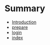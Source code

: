 # Summary

* [Introduction](README.md)
* [prepare](prepare.md)
* [login](login.md)
* [index](index.md)

